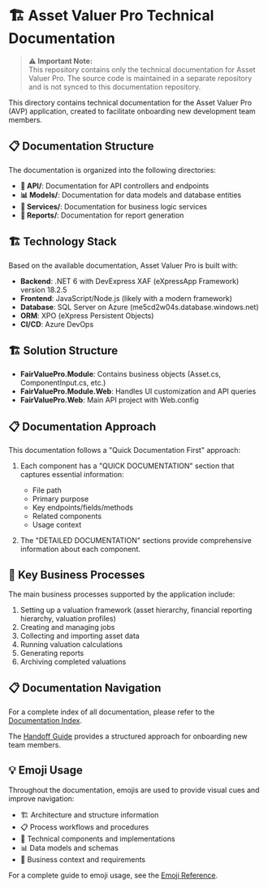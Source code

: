 # 🏗️ Asset Valuer Pro Technical Documentation

> **⚠️ Important Note:**  
> This repository contains only the technical documentation for Asset Valuer Pro. The source code is maintained in a separate repository and is not synced to this documentation repository.

This directory contains technical documentation for the Asset Valuer Pro (AVP) application, created to facilitate onboarding new development team members.

## 📋 Documentation Structure

The documentation is organized into the following directories:

- **🔧 API/**: Documentation for API controllers and endpoints
- **📊 Models/**: Documentation for data models and database entities
- **🧮 Services/**: Documentation for business logic services
- **📄 Reports/**: Documentation for report generation

## 🏗️ Technology Stack

Based on the available documentation, Asset Valuer Pro is built with:

- **Backend**: .NET 6 with DevExpress XAF (eXpressApp Framework) version 18.2.5
- **Frontend**: JavaScript/Node.js (likely with a modern framework)
- **Database**: SQL Server on Azure (me5cd2w04s.database.windows.net)
- **ORM**: XPO (eXpress Persistent Objects)
- **CI/CD**: Azure DevOps

## 🏗️ Solution Structure

- **FairValuePro.Module**: Contains business objects (Asset.cs, ComponentInput.cs, etc.)
- **FairValuePro.Module.Web**: Handles UI customization and API queries
- **FairValuePro.Web**: Main API project with Web.config

## 📋 Documentation Approach

This documentation follows a "Quick Documentation First" approach:

1. Each component has a "QUICK DOCUMENTATION" section that captures essential information:
   - File path
   - Primary purpose
   - Key endpoints/fields/methods
   - Related components
   - Usage context

2. The "DETAILED DOCUMENTATION" sections provide comprehensive information about each component.

## 📝 Key Business Processes

The main business processes supported by the application include:

1. Setting up a valuation framework (asset hierarchy, financial reporting hierarchy, valuation profiles)
2. Creating and managing jobs
3. Collecting and importing asset data
4. Running valuation calculations
5. Generating reports
6. Archiving completed valuations

## 📋 Documentation Navigation

For a complete index of all documentation, please refer to the [Documentation Index](./Documentation_Index.md). 

The [Handoff Guide](./Handoff_Guide.md) provides a structured approach for onboarding new team members.

## 💡 Emoji Usage

Throughout the documentation, emojis are used to provide visual cues and improve navigation:
- 🏗️ Architecture and structure information
- 📋 Process workflows and procedures
- 🔧 Technical components and implementations
- 📊 Data models and schemas
- 📝 Business context and requirements

For a complete guide to emoji usage, see the [Emoji Reference](./Emoji_Reference.md).